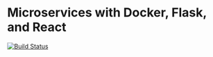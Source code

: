 # Microservices with Docker, Flask, and React

[![Build Status](https://travis-ci.org/darelvc/testdriven-app.svg?branch=master)](https://travis-ci.org/darelvc/testdriven-app)